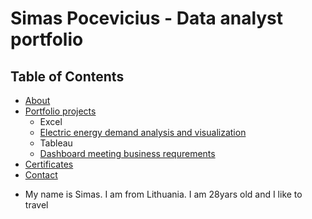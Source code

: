 # Simas Pocevicius - Data analyst portfolio
## Table of Contents
* [About](#about)
* [Portfolio projects](Portfolio-projects)
  - Excel
  - [Electric energy demand analysis and visualization](#Electric-energy-demand-analysis-and-visualization)
  - Tableau
  - [Dashboard meeting business requrements](#Dashboard-meeting-business-requrements)
* [Certificates](#Certificates)
* [Contact](Contact)
- My name is Simas. I am from Lithuania. I am 28yars old and I like to travel
